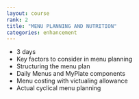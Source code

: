```yaml
---
layout: course
rank: 2
title: "MENU PLANNING AND NUTRITION"
categories: enhancement
---
```


* 3 days
* Key factors to consider in menu planning
* Structuring the menu plan
* Daily Menus and MyPlate components
* Menu costing with victualing allowance
* Actual cyclical menu planning